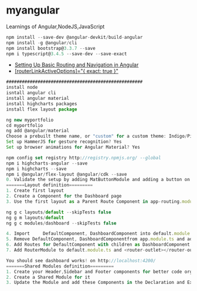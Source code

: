# myangular
Learnings of Angular,NodeJS,JavaScript

```typescript
npm install --save-dev @angular-devkit/build-angular
npm install -g @angular/cli
npm install bootstrap@3.3.7 --save
npm i typescript@3.4.5 --save-dev --save-exact
```

- [Setting Up Basic Routing and Navigation in Angular](http://www.writesomecode.in/Angular/Setting-up-basic-Routing-and-Navigation-in-Angular)
- [[routerLinkActiveOptions]="{ exact: true }"](https://medium.com/@lokeshjain2008/angular-routerlinkactive-including-fragments-8bd386ecbb2a)


```typescript
####################################################
install node
isntall angular cli
install angular material
install highcharts packages
install flex layout package

ng new myportfolio
cd myportfolio
ng add @angular/material
Choose a prebuilt theme name, or "custom" for a custom theme: Indigo/Pink
Set up HammerJS for gesture recognition? Yes
Set up browser animations for Angular Material? Yes

npm config set registry http://registry.npmjs.org/ --global
npm i highcharts-angular --save
npm i highcharts --save
npm i @angular/flex-layout @angular/cdk --save
0. Validate the setup by adding MatButtonModule and adding a button on app.component.html to see how bootstrap is working along with all the setups done so far.
=======Layout definition=========
1. Create first layout
2. Create a Component for the Dashboard page
3. Use the first layout as a Parent Route Component in app-routing.module.ts and the Dashboard page as child Component

ng g c layouts/default --skipTests false
ng g m layouts/default
ng g c modules/dashboard --skipTests false

4. Import     DefaultComponent, DashboardComponent into default.module.ts under @NgModule declarations
5. Remove DefaultComponent, DashboardComponentfrom app.module.ts and add DefaultModule in it
6. Add Routes for DefaultComponent with children as DashboardComponent in app-routing.module.ts
7. Add RouterModule to default.module.ts and <router-outlet></router-outlet> to default.component.html

You should see dashboard works! on http://localhost:4200/
=======Shared Modules definition=========
1. Create your Header,Sidebar and Footer components for better code organization
2. Create a Shared Module for it
3. Update the Module and add these Components in the Declaration and Exports sections.

```
